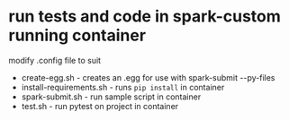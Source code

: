 # run tests and code in spark-custom running container

modify .config file to suit

* create-egg.sh - creates an .egg for use with spark-submit --py-files
* install-requirements.sh - runs `pip install` in container
* spark-submit.sh - run sample script in container
* test.sh - run pytest on project in container

